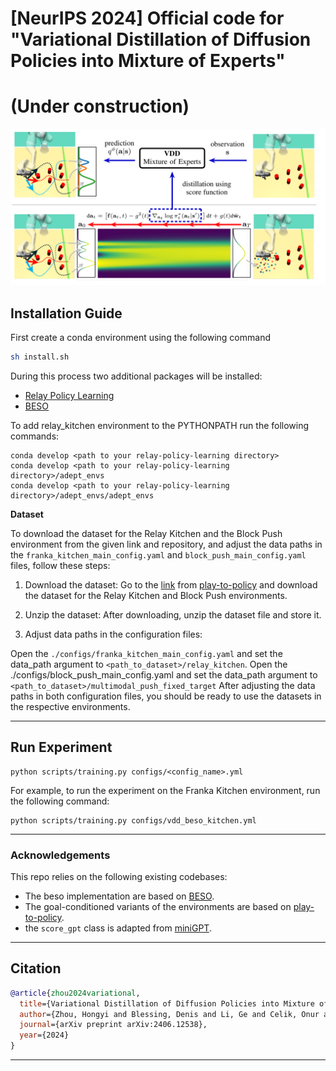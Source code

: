 # [NeurIPS 2024] Official code for "Variational Distillation of Diffusion Policies into Mixture of Experts"
# (Under construction)

![Alt Text](./static/image/overview.png)

## Installation Guide

First create a conda environment using the following command

```bash
sh install.sh
```

During this process two additional packages will be installed:

- [Relay Policy Learning](https://github.com/google-research/relay-policy-learning)
- [BESO](https://github.com/intuitive-robots/beso)

To add relay_kitchen environment to the PYTHONPATH run the following commands:

```
conda develop <path to your relay-policy-learning directory>
conda develop <path to your relay-policy-learning directory>/adept_envs
conda develop <path to your relay-policy-learning directory>/adept_envs/adept_envs
```

**Dataset**

To download the dataset for the Relay Kitchen and the Block Push environment from the given link and repository, and adjust the data paths in the ```franka_kitchen_main_config.yaml``` and ```block_push_main_config.yaml``` files, follow these steps:

1. Download the dataset: Go to the [link](https://osf.io/q3dx2/) from [play-to-policy](https://github.com/jeffacce/play-to-policy) and download the dataset for the Relay Kitchen and Block Push environments.

2. Unzip the dataset: After downloading, unzip the dataset file and store it.

3. Adjust data paths in the configuration files:

Open the ```./configs/franka_kitchen_main_config.yaml``` and set the data_path argument to ```<path_to_dataset>/relay_kitchen```.
Open the ./configs/block_push_main_config.yaml and set the data_path argument to ```<path_to_dataset>/multimodal_push_fixed_target```
After adjusting the data paths in both configuration files, you should be ready to use the datasets in the respective environments.

---
## Run Experiment
```
python scripts/training.py configs/<config_name>.yml 
```
For example, to run the experiment on the Franka Kitchen environment, run the following command:
```
python scripts/training.py configs/vdd_beso_kitchen.yml
```

---
### Acknowledgements

This repo relies on the following existing codebases:
- The beso implementation are based on [BESO](https://github.com/intuitive-robots/beso).
- The goal-conditioned variants of the environments are based on [play-to-policy](https://github.com/jeffacce/play-to-policy).
- the ```score_gpt``` class is adapted from [miniGPT](https://github.com/karpathy/minGPT).
---

## Citation

```bibtex
@article{zhou2024variational,
  title={Variational Distillation of Diffusion Policies into Mixture of Experts},
  author={Zhou, Hongyi and Blessing, Denis and Li, Ge and Celik, Onur and Jia, Xiaogang and Neumann, Gerhard and Lioutikov, Rudolf},
  journal={arXiv preprint arXiv:2406.12538},
  year={2024}
}
```

---